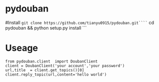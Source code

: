 # pydouban

#Install
``` git clone https://github.com/tianyu0915/pydouban.git````
``` cd pydouban && python setup.py install ```

# Useage
```
from pydouban.client  import DoubanClient
client = DoubanClient('your account','your password')
url,title  = client.get_topics()[0]
client.reply_topic(url,content='hello world')

```

